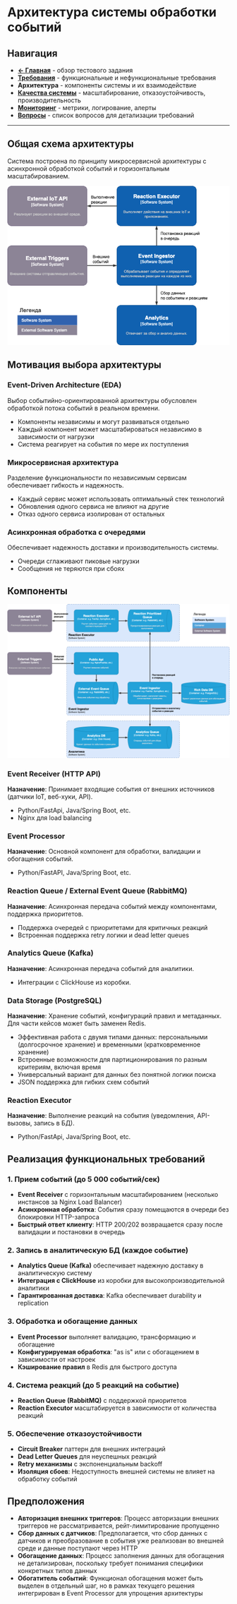 # Архитектура системы обработки событий

## Навигация

- **[← Главная](README.md)** - обзор тестового задания
- **[Требования](REQUIREMENTS.md)** - функциональные и нефункциональные требования
- **Архитектура** - компоненты системы и их взаимодействие  
- **[Качества системы](SQA.md)** - масштабирование, отказоустойчивость, производительность
- **[Мониторинг](MONITORING.md)** - метрики, логирование, алерты
- **[Вопросы](QUESTIONS.md)** - список вопросов для детализации требований

---

## Общая схема архитектуры

Система построена по принципу микросервисной архитектуры с асинхронной обработкой событий и горизонтальным масштабированием.

![systems.drawio.png](systems.drawio.png)

## Мотивация выбора архитектуры

### Event-Driven Architecture (EDA)
Выбор событийно-ориентированной архитектуры обусловлен обработкой потока событий в реальном времени.
- Компоненты независимы и могут развиваться отдельно
- Каждый компонент может масштабироваться независимо в зависимости от нагрузки
- Система реагирует на события по мере их поступления

### Микросервисная архитектура
Разделение функциональности по независимым сервисам обеспечивает гибкость и надежность.
- Каждый сервис может использовать оптимальный стек технологий
- Обновления одного сервиса не влияют на другие
- Отказ одного сервиса изолирован от остальных

### Асинхронная обработка с очередями
Обеспечивает надежность доставки и производительность системы.
- Очереди сглаживают пиковые нагрузки
- Сообщения не теряются при сбоях

## Компоненты

![containers.drawio.png](containers.drawio.png)

### Event Receiver (HTTP API)
**Назначение**: Принимает входящие события от внешних источников (датчики IoT, веб-хуки, API).
- Python/FastApi, Java/Spring Boot, etc.
- Nginx для load balancing

### Event Processor
**Назначение**: Основной компонент для обработки, валидации и обогащения событий.
- Python/FastAPI, Java/Spring Boot, etc.

### Reaction Queue / External Event Queue (RabbitMQ)
**Назначение**: Асинхронная передача событий между компонентами, поддержка приоритетов.
- Поддержка очередей с приоритетами для критичных реакций
- Встроенная поддержка retry логики и dead letter queues

### Analytics Queue (Kafka)
**Назначение**: Асинхронная передача событий для аналитики.
- Интеграции с ClickHouse из коробки.

### Data Storage (PostgreSQL)
**Назначение**: Хранение событий, конфигураций правил и метаданных. Для части кейсов может быть заменен Redis.
- Эффективная работа с двумя типами данных: персональными (долгосрочное хранение) и временными (кратковременное хранение)
- Встроенные возможности для партиционирования по разным критериям, включая время
- Универсальный вариант для данных без понятной логики поиска
- JSON поддержка для гибких схем событий

### Reaction Executor
**Назначение**: Выполнение реакций на события (уведомления, API-вызовы, запись в БД).
- Python/FastApi, Java/Spring Boot, etc.

## Реализация функциональных требований

### 1. Прием событий (до 5 000 событий/сек)
- **Event Receiver** с горизонтальным масштабированием (несколько инстансов за Nginx Load Balancer)
- **Асинхронная обработка**: События сразу помещаются в очереди без блокировки HTTP-запроса
- **Быстрый ответ клиенту**: HTTP 200/202 возвращается сразу после валидации и постановки в очередь

### 2. Запись в аналитическую БД (каждое событие)
- **Analytics Queue (Kafka)** обеспечивает надежную доставку в аналитическую систему
- **Интеграция с ClickHouse** из коробки для высокопроизводительной аналитики
- **Гарантированная доставка**: Kafka обеспечивает durability и replication

### 3. Обработка и обогащение данных
- **Event Processor** выполняет валидацию, трансформацию и обогащение
- **Конфигурируемая обработка**: "as is" или с обогащением в зависимости от настроек
- **Кэширование правил** в Redis для быстрого доступа

### 4. Система реакций (до 5 реакций на событие)
- **Reaction Queue (RabbitMQ)** с поддержкой приоритетов
- **Reaction Executor** масштабируется в зависимости от количества реакций

### 5. Обеспечение отказоустойчивости
- **Circuit Breaker** паттерн для внешних интеграций
- **Dead Letter Queues** для неуспешных реакций
- **Retry механизмы** с экспоненциальным backoff
- **Изоляция сбоев**: Недоступность внешней системы не влияет на обработку событий


## Предположения
- **Авторизация внешних триггеров**: Процесс авторизации внешних триггеров не рассматривается, рейт-лимитирование пропущенно
- **Сбор данных с датчиков**: Предполагается, что сбор данных с датчиков и преобразование в события уже реализован во внешней среде и данные поступают через HTTP
- **Обогащение данных**: Процесс заполнения данных для обогащения не детализирован, поскольку требует понимания специфики конкретных типов данных
- **Обогатитель событий**: Функционал обогащения может быть выделен в отдельный шаг, но в рамках текущего решения интегрирован в Event Processor для упрощения архитектуры
